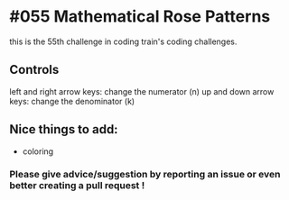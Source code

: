 # #055 Mathematical Rose Patterns

this is the 55th challenge in coding train's coding challenges.

## Controls

left and right arrow keys: change the numerator (n)
up and down arrow keys: change the denominator (k)

## Nice things to add: 

- coloring

### Please give advice/suggestion by reporting an issue or even better creating a pull request !